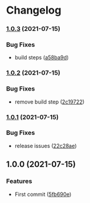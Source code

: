 # Changelog

### [1.0.3](https://www.github.com/indivorg/eslint-config/compare/v1.0.2...v1.0.3) (2021-07-15)


### Bug Fixes

* build steps ([a58ba9d](https://www.github.com/indivorg/eslint-config/commit/a58ba9dc45d9e8836687e143719778048f6b7aa6))

### [1.0.2](https://www.github.com/indivorg/eslint-config/compare/v1.0.1...v1.0.2) (2021-07-15)


### Bug Fixes

* remove build step ([2c19722](https://www.github.com/indivorg/eslint-config/commit/2c19722edeef7d7b2cf094921eda36dc9e4e8ff1))

### [1.0.1](https://www.github.com/indivorg/eslint-config/compare/v1.0.0...v1.0.1) (2021-07-15)


### Bug Fixes

* release issues ([22c28ae](https://www.github.com/indivorg/eslint-config/commit/22c28aeed63bc856f6e07498c5bac20ae3c0c555))

## 1.0.0 (2021-07-15)


### Features

* First commit ([5fb690e](https://www.github.com/indivorg/eslint-config/commit/5fb690e6919153af3c0d8ee9ebef68cf8b527b8b))
